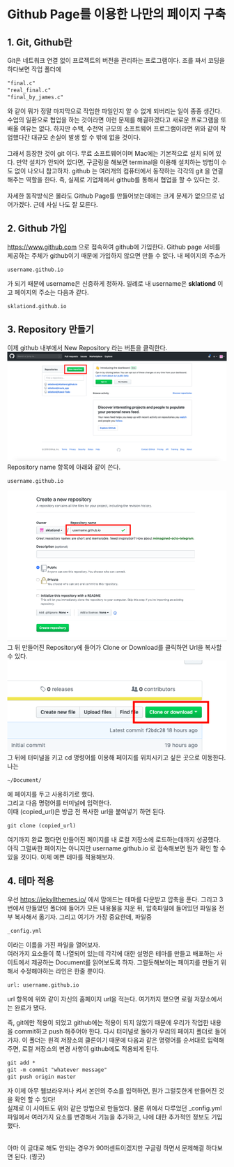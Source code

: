 Github Page를 이용한 나만의 페이지 구축
================================
## 1. Git, Github란
Git은 네트워크 연결 없이 프로젝트의 버전을 관리하는 프로그램이다.
조를 짜서 코딩을 하다보면 작업 폴더에 
~~~
"final.c"
"real_final.c"
"final_by_james.c"
~~~
와 같이 뭐가 정말 마지막으로 작업한 파일인지 알 수 없게 되버리는 일이 종종 생긴다. 수업의 일환으로 협업을 하는 것이라면 이런 문제를 해결하겠다고 새로운 프로그램을 또 배울 여유는 없다. 하지만 수백, 수천억 규모의 소프트웨어 프로그램이라면 위와 같이 작업했다간 대규모 손실이 발생 할 수 밖에 없을 것이다.<br><br>
그래서 등장한 것이 git 이다. 무료 소프트웨어이며 Mac에는 기본적으로 설치 되어 있다. 만약 설치가 안되어 있다면, 구글링을 해보면 terminal을 이용해 설치하는 방법이 수도 없이 나오니 참고하자. github 는 여러개의 컴퓨터에서 동작하는 각각의 git 을 연결해주는 역할을 한다. 즉, 실제로 기업체에서 github를 통해서 협업을 할 수 있다는 것.<br><br>
자세한 동작방식은 몰라도 Github Page를 만들어보는데에는 크게 문제가 없으므로 넘어가겠다. 근데 사실 나도 잘 모른다.

## 2. Github 가입
https://www.github.com 으로 접속하여 github에 가입한다. Github page 서비를 제공하는 주체가 github이기 때문에 가입하지 않으면 만들 수 없다. 내 페이지의 주소가 
~~~
username.github.io
~~~
가 되기 때문에 username은 신중하게 정하자. 일례로 내 username은 **sklationd** 이고 페이지의 주소는 다음과 같다.
~~~
sklationd.github.io
~~~

## 3. Repository 만들기
이제 github 내부에서 New Repository 라는 버튼을 클릭한다.<br>
![New repository image](../assets/images/New_Repository.png)<br>
Repository name 항목에 아래와 같이 쓴다.
~~~
username.github.io
~~~
![set_name](../assets/images/set_name.png)<br>
그 뒤 만들어진 Repository에 들어가 Clone or Download를 클릭하면 Url을 복사할 수 있다.<br>
![clone](../assets/images/clone.png)<br>
그 뒤에 터미널을 키고 cd 명령어를 이용해 페이지를 위치시키고 싶은 곳으로 이동한다. 나는 
~~~
~/Document/
~~~
에 페이지를 두고 사용하기로 했다.<br>
그리고 다음 명령어를 터미널에 입력한다.<br>
이때 (copied_url)은 방금 전 복사한 url을 붙여넣기 하면 된다. <br>
~~~
git clone (copied_url)
~~~
여기까지 완료 했다면 만들어진 페이지를 내 로컬 저장소에 로드하는데까지 성공했다. 아직 그럴싸한 페이지는 아니지만 username.github.io 로 접속해보면 뭔가 확인 할 수 있을 것이다. 이제 예쁜 테마를 적용해보자.

## 4. 테마 적용
우선 https://jekyllthemes.io/ 에서 맘에드는 테마를 다운받고 압축을 푼다. 그리고 3번에서 만들었던 폴더에 들어가 모든 내용물을 지운 뒤, 압축파일에 들어있던 파일을 전부 복사해서 옮기자. 그리고 여기가 가장 중요한데, 파일중
~~~
_config.yml
~~~
이라는 이름을 가진 파일을 열어보자.<br>
여러가지 요소들이 쭉 나열되어 있는데 각각에 대한 설명은 테마를 만들고 배포하는 사이트에서 제공하는 Document를 읽어보도록 하자. 그럴듯해보이는 페이지를 만들기 위해서 수정해야하는 라인은 한줄 뿐이다. 
~~~
url: username.github.io
~~~
url 항목에 위와 같이 자신의 홈페이지 url을 적는다. 여기까지 했으면 로컬 저장소에서는 완료가 됐다.

즉, git에만 적용이 되었고 github에는 적용이 되지 않았기 때문에 우리가 작업한 내용을 commit하고 push 해주어야 한다. 
다시 터미널로 돌아가 우리의 페이지 폴더로 들어가자. 이 폴더는 원격 저장소의 클론이기 때문에 다음과 같은 명령어를 순서대로 입력해주면, 로컬 저장소의 변경 사항이 github에도 적용되게 된다.
~~~
git add *
git -m commit "whatever message"
git push origin master
~~~
자 이제 아무 웹브라우저나 켜서 본인의 주소를 입력하면, 뭔가 그럴듯한게 만들어진 것을 확인 할 수 있다!<br>
실제로 이 사이트도 위와 같은 방법으로 만들었다.
물론 위에서 다루었던 _config.yml 파일에서 여러가지 요소를 변경해서 기능을 추가하고, 나에 대한 추가적인 정보도 기입했다.<br><br>

아마 이 글대로 해도 안되는 경우가 90퍼센트이겠지만 구글링 하면서 문제해결 하다보면 된다. (찡긋)


